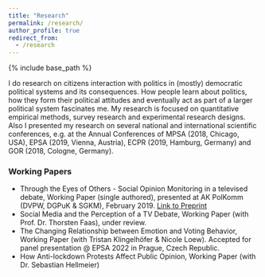 ```yaml
---
title: "Research"
permalink: /research/
author_profile: true
redirect_from:
  - /research
---
```


{% include base_path %}

I do research on citizens interaction with politics in (mostly) democratic political systems and its consequences. How people learn about politics, how they form their political attitudes and eventually act as part of a larger political system fascinates me. My research is focused on quantitative empirical methods, survey research and experimental research designs. Also I presented my research on several national and international scientific conferences, e.g. at the Annual Conferences of MPSA (2018, Chicago, USA), EPSA (2019, Vienna, Austria), ECPR (2019, Hamburg, Germany) and GOR (2018, Cologne, Germany).

### Working Papers

- Through the Eyes of Others - Social Opinion Monitoring in a televised debate, Working Paper (single authored), presented at AK PolKomm (DVPW, DGPuK & SGKM), February 2019. [Link to Preprint](https://osf.io/m8ywv/)
- Social Media and the Perception of a TV Debate, Working Paper (with Prof. Dr. Thorsten Faas), under review.
- The Changing Relationship between Emotion and Voting Behavior, Working Paper (with Tristan Klingelhöfer & Nicole Loew). Accepted for panel presentation @ EPSA 2022 in Prague, Czech Republic.
- How Anti-lockdown Protests Affect Public Opinion, Working Paper (with Dr. Sebastian Hellmeier)
